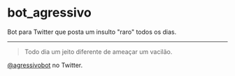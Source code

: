 # bot_agressivo
Bot para Twitter que posta um insulto "raro" todos os dias.

---

> Todo dia um jeito diferente de ameaçar um vacilão.

[@agressivobot](https://twitter.com/agressivobot) no Twitter.
